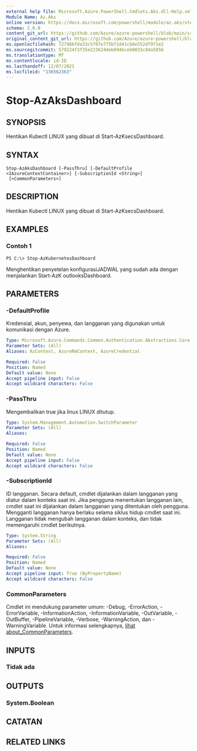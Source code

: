 ```yaml
---
external help file: Microsoft.Azure.PowerShell.Cmdlets.Aks.dll-Help.xml
Module Name: Az.Aks
online version: https://docs.microsoft.com/powershell/module/az.aks/stop-azaksdashboard
schema: 2.0.0
content_git_url: https://github.com/Azure/azure-powershell/blob/main/src/Aks/Aks/help/Stop-AzAksDashboard.md
original_content_git_url: https://github.com/Azure/azure-powershell/blob/main/src/Aks/Aks/help/Stop-AzAksDashboard.md
ms.openlocfilehash: 727986fda33c5707e775bf1d41cb6e552df971e2
ms.sourcegitcommit: 579224f3f35e223624deb694bceb0033c84a5856
ms.translationtype: MT
ms.contentlocale: id-ID
ms.lasthandoff: 12/07/2021
ms.locfileid: "136562363"
---
```

# Stop-AzAksDashboard

## SYNOPSIS
Hentikan Kubectl LINUX yang dibuat di Start-AzKsecsDashboard.

## SYNTAX

```
Stop-AzAksDashboard [-PassThru] [-DefaultProfile <IAzureContextContainer>] [-SubscriptionId <String>]
 [<CommonParameters>]
```

## DESCRIPTION
Hentikan Kubectl LINUX yang dibuat di Start-AzKsecsDashboard.

## EXAMPLES

### Contoh 1
```
PS C:\> Stop-AzKubernetesDashboard
```

Menghentikan penyetelan konfigurasiJADWAL yang sudah ada dengan menjalankan Start-AzK outlooksDashboard.

## PARAMETERS

### -DefaultProfile
Kredensial, akun, penyewa, dan langganan yang digunakan untuk komunikasi dengan Azure.

```yaml
Type: Microsoft.Azure.Commands.Common.Authentication.Abstractions.Core.IAzureContextContainer
Parameter Sets: (All)
Aliases: AzContext, AzureRmContext, AzureCredential

Required: False
Position: Named
Default value: None
Accept pipeline input: False
Accept wildcard characters: False
```

### -PassThru
Mengembalikan true jika linux LINUX ditutup.

```yaml
Type: System.Management.Automation.SwitchParameter
Parameter Sets: (All)
Aliases:

Required: False
Position: Named
Default value: None
Accept pipeline input: False
Accept wildcard characters: False
```

### -SubscriptionId
ID langganan.
Secara default, cmdlet dijalankan dalam langganan yang diatur dalam konteks saat ini. Jika pengguna menentukan langganan lain, cmdlet saat ini dijalankan dalam langganan yang ditentukan oleh pengguna.
Mengganti langganan hanya berlaku selama siklus hidup cmdlet saat ini. Langganan tidak mengubah langganan dalam konteks, dan tidak memengaruhi cmdlet berikutnya.

```yaml
Type: System.String
Parameter Sets: (All)
Aliases:

Required: False
Position: Named
Default value: None
Accept pipeline input: True (ByPropertyName)
Accept wildcard characters: False
```

### CommonParameters
Cmdlet ini mendukung parameter umum: -Debug, -ErrorAction, -ErrorVariable, -InformationAction, -InformationVariable, -OutVariable, -OutBuffer, -PipelineVariable, -Verbose, -WarningAction, dan -WarningVariable. Untuk informasi selengkapnya, [lihat about_CommonParameters](http://go.microsoft.com/fwlink/?LinkID=113216).

## INPUTS

### Tidak ada

## OUTPUTS

### System.Boolean

## CATATAN

## RELATED LINKS
